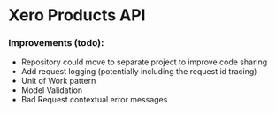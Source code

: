 ﻿# Xero Products API


### Improvements (todo):

- Repository could move to separate project to improve code sharing
- Add request logging (potentially including the request id tracing)
- Unit of Work pattern
- Model Validation
- Bad Request contextual error messages